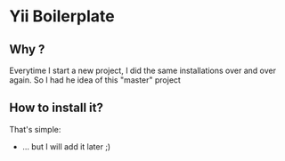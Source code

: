 # Yii Boilerplate

## Why ?

Everytime I start a new project, I did the same installations over and
over again. So I had he idea of this "master" project 

## How to install it?

That's simple: 

- ... but I will add it later ;)

